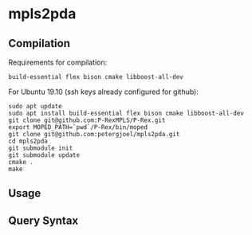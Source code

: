 # mpls2pda
## Compilation
Requirements for compilation:

    build-essential flex bison cmake libboost-all-dev

For Ubuntu 19.10 (ssh keys already configured for github):

    sudo apt update
    sudo apt install build-essential flex bison cmake libboost-all-dev
    git clone git@github.com:P-RexMPLS/P-Rex.git
    export MOPED_PATH=`pwd`/P-Rex/bin/moped
    git clone git@github.com:petergjoel/mpls2pda.git
    cd mpls2pda
    git submodule init
    git submodule update
    cmake .
    make

## Usage

## Query Syntax
